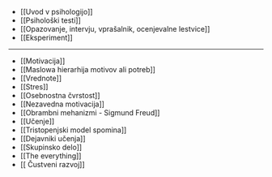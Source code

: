 - [[Uvod v psihologijo]]
- [[Psihološki testi]]
- [[Opazovanje, intervju, vprašalnik, ocenjevalne lestvice]]
- [[Eksperiment]]
---
- [[Motivacija]]
- [[Maslowa hierarhija motivov ali potreb]]
- [[Vrednote]]
- [[Stres]]
- [[Osebnostna čvrstost]]
- [[Nezavedna motivacija]]
- [[Obrambni mehanizmi - Sigmund Freud]]
- [[Učenje]]
- [[Tristopenjski model spomina]]
- [[Dejavniki učenja]]
- [[Skupinsko delo]]
- [[The everything]]
- [[ Čustveni razvoj]]
